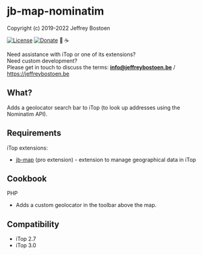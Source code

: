 # jb-map-nominatim

Copyright (c) 2019-2022 Jeffrey Bostoen

[![License](https://img.shields.io/github/license/jbostoen/iTop-custom-extensions)](https://github.com/jbostoen/iTop-custom-extensions/blob/master/license.md)
[![Donate](https://img.shields.io/badge/Donate-PayPal-green.svg)](https://www.paypal.me/jbostoen)
🍻 ☕

Need assistance with iTop or one of its extensions?  
Need custom development?  
Please get in touch to discuss the terms: **info@jeffreybostoen.be** / https://jeffreybostoen.be

## What?

Adds a geolocator search bar to iTop (to look up addresses using the Nominatim API).

## Requirements

iTop extensions: 

* [jb-map](https://jeffreybostoen.be) (pro extension) - extension to manage geographical data in iTop

## Cookbook

PHP
* Adds a custom geolocator in the toolbar above the map.

## Compatibility

* iTop 2.7
* iTop 3.0


